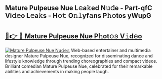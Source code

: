 ## Mature Pulpeuse Nue L𝚎a𝚔ed N𝚞𝚍e - Part-qfC Vi𝚍𝚎o L𝚎a𝚔s - H𝚘𝚝 O𝚗𝚕yf𝚊ns P𝚑𝚘tos yWupG

# <h2><a href="http://kf3ag5o.oniu.top/?m=Mature+Pulpeuse+Nue">🔗👉 🔴 Mature Pulpeuse Nue P𝚑ot𝚘𝚜 V𝚒d𝚎o</a></h2>

[![Mature Pulpeuse Nue Nu𝚍e𝚜](https://i.imgur.com/0qMVB7G.gif)](http://kf3ag5o.oniu.top/?m=Mature+Pulpeuse+Nue)
Web-based entertainer and multimedia designer Mature Pulpeuse Nue, recognized for disseminating dance and lifestyle knowledge through trending choreographies and compact videos. Brilliant comedian Mature Pulpeuse Nue, celebrated for their remarkable abilities and achievements in making people laugh.  
